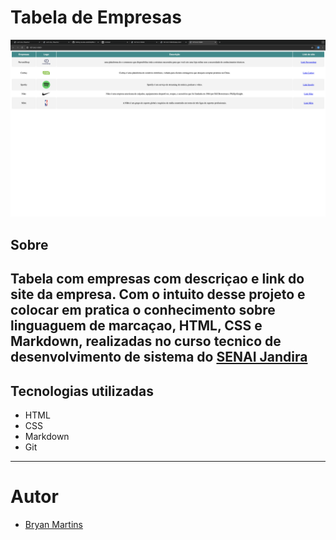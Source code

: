 #  Tabela de Empresas
![](./screenshot/image.png)


## Sobre
Tabela com empresas com descriçao e link do site da empresa. Com  o intuito desse projeto e colocar em pratica o conhecimento sobre linguaguem de marcaçao, HTML, CSS e Markdown, realizadas no curso tecnico de desenvolvimento de sistema do [SENAI Jandira](https://sp.senai.br/unidade/jandira/)
---
## Tecnologias utilizadas 
- HTML
- CSS
- Markdown
- Git

---
# Autor 
- [Bryan Martins]()
